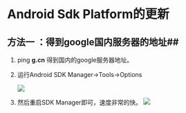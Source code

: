 # Android Sdk Platform的更新 #

## 方法一 ：得到google国内服务器的地址##

1. ping **g.cn** 得到国内的google服务器地址。
2. 运行Android SDK Manager->Tools->Options

     ![](http://i.imgur.com/FxmZB8o.png)

3. 然后重启SDK Manager即可，速度非常的快。
   ![](http://i.imgur.com/JC5bn8G.png)
